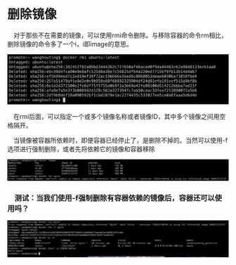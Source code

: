 <h1>删除镜像</h1>
<p>&emsp;对于那些不在需要的镜像，可以使用rmi命令删除。与移除容器的命令rm相比，删除镜像的命令多了一个i，i即image的意思。</p>

<img src="./assets/28.png"/>

<p>&emsp;在rmi后面，可以指定一个或多个镜像名称或者镜像ID，其中多个镜像之间用空格隔开。</p>

<p>&emsp;当镜像被容器所依赖时，即便容器已经停止了，是删除不掉的。当然可以使用-f选项进行强制删除，或者先将依赖它的镜像和容器移除</p>
<img src="./assets/29.png"/>

<h3>&emsp;测试：当我们使用-f强制删除有容器依赖的镜像后，容器还可以使用吗？</h3>

<img src="./assets/30.png"/>











